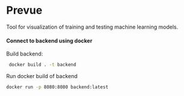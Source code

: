 # Prevue

Tool for visualization of training and testing machine learning models.


#### Connect to backend using docker 

Build backend:

```bash
 docker build . -t backend 
```

Run docker build of backend 

```bash 
docker run -p 8080:8080 backend:latest
```